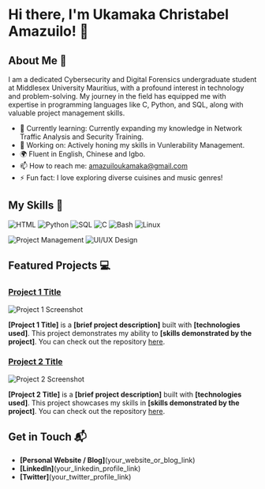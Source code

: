 # Hi there, I'm Ukamaka Christabel Amazuilo! 👋


## About Me 🚀

I am a dedicated Cybersecurity and Digital Forensics undergraduate student at Middlesex University Mauritius, with a profound interest in technology and problem-solving. My journey in the field has equipped me with expertise in programming languages like C, Python, and SQL, along with valuable project management skills.

- 🌱 Currently learning: Currently expanding my knowledge in Network Traffic Analysis and Security Training.
- 🔭 Working on: Actively honing my skills in Vunlerability Management.
- 🌍 Fluent in English, Chinese and Igbo.
- 📫 How to reach me:  amazuiloukamaka@gmail.com
- ⚡ Fun fact: I love exploring diverse cuisines and music genres!

## My Skills 🧠

![HTML](https://img.shields.io/badge/-HTML-E34F26?style=flat-square&logo=html5&logoColor=white)
![Python](https://img.shields.io/badge/-Python-3776AB?style=flat-square&logo=python&logoColor=white)
![SQL](https://img.shields.io/badge/-SQL-4479A1?style=flat-square&logo=postgresql&logoColor=white)
![C](https://img.shields.io/badge/-C-00599C?style=flat-square&logo=c&logoColor=white)
![Bash](https://img.shields.io/badge/-Bash-4EAA25?style=flat-square&logo=gnu-bash&logoColor=white)
![Linux](https://img.shields.io/badge/-Linux-FCC624?style=flat-square&logo=linux&logoColor=black)

![Project Management](https://img.shields.io/badge/-Project%20Management-333333?style=flat-square&logo=project-management&logoColor=white)
![UI/UX Design](https://img.shields.io/badge/-UI/UX%20Design-4FC08D?style=flat-square&logo=adobe&logoColor=white)


## Featured Projects 💻

### [Project 1 Title](project_1_link)

![Project 1 Screenshot](project_1_screenshot_url)

**[Project 1 Title]** is a **[brief project description]** built with **[technologies used]**. This project demonstrates my ability to **[skills demonstrated by the project]**. You can check out the repository [here](project_1_repository_link).

### [Project 2 Title](project_2_link)

![Project 2 Screenshot](project_2_screenshot_url)

**[Project 2 Title]** is a **[brief project description]** built with **[technologies used]**. This project showcases my skills in **[skills demonstrated by the project]**. You can check out the repository [here](project_2_repository_link).

## Get in Touch 📬

- **[Personal Website / Blog]**(your_website_or_blog_link)
- **[LinkedIn]**(your_linkedin_profile_link)
- **[Twitter]**(your_twitter_profile_link)


